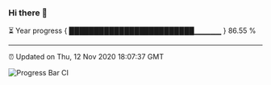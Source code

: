 ### Hi there 👋

⏳ Year progress { █████████████████████████▁▁▁▁▁ } 86.55 %

---

⏰ Updated on Thu, 12 Nov 2020 18:07:37 GMT

![Progress Bar CI](https://github.com/liununu/liununu/workflows/Progress%20Bar%20CI/badge.svg)
